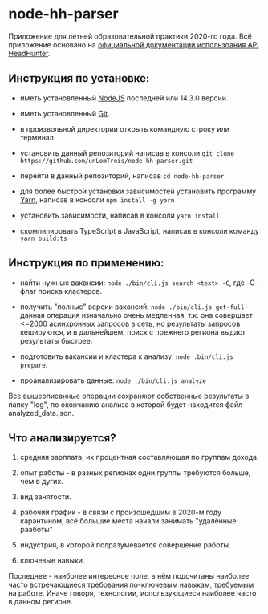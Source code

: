 # node-hh-parser

Приложение для летней образовательной практики 2020-го года.
Всё приложение основано на [официальной документации использоания API HeadHunter](https://github.com/hhru/api).

## Инструкция по установке:

* иметь установленный [NodeJS](https://nodejs.org) последней или 14.3.0 версии.

* иметь установленный [Git](https://git-scm.com/).

* в произвольной директории открыть командную строку или терминал

* установить данный репозиторий написав в консоли ``` git clone https://github.com/unLomTrois/node-hh-parser.git ```

* перейти в данный репозиторий, написав ```cd node-hh-parser```

* для более быстрой установки зависимостей установить программу [Yarn](https://yarnpkg.com/), написав в консоли ```npm install -g yarn```

* установить зависимости, написав в консоли ```yarn install```

* скомпилировать TypeScript в JavaScript, написав в консоли команду ```yarn build:ts```

## Инструкция по применению:

* найти нужные вакансии: ```node ./bin/cli.js search <text> -C```, где -C - флаг поиска кластеров.

* получить "полные" версии вакансий: ```node ./bin/cli.js get-full``` - данная операция изначально очень медленная, т.к. она совершает <=2000 асинхронных запросов в сеть, но результаты запросов кешируются, и в дальнейшем, поиск с прежнего региона выдаст результаты быстрее.

* подготовить вакансии и кластера к анализу: ```node .bin/cli.js prepare```.

* проанализировать данные: ```node ./bin/cli.js analyze```

Все вышеописанные операции сохраняют собственные результаты в папку "log", по окончанию анализа в которой будет находится файл analyzed_data.json.

## Что анализируется?

1. средняя зарплата, их процентная составляющая по группам дохода.

2. опыт работы - в разных регионах одни группы требуются больше, чем в дугих.

3. вид занятости.

4. рабочий график - в связи с произошедшим в 2020-м году карантином, всё большие места начали занимать "удалённые рааботы"

5. индустрия, в которой полразумевается совершение работы.

6. ключевые навыки.

Последнее - наиболее интересное поле, в нём подсчитаны наиболее часто встречающиеся требования по-ключевым навыкам, требуемым на работе. Иначе говоря, технологии, использующиеся наиболее часто в данном регионе.
